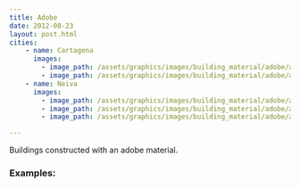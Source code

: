 ```yaml
---
title: Adobe 
date: 2012-08-23
layout: post.html
cities:
    - name: Cartagena
      images:
        - image_path: /assets/graphics/images/building_material/adobe/adobe_cartagena_01.png
        - image_path: /assets/graphics/images/building_material/adobe/adobe_cartagena_02.png
    - name: Neiva
      images:
        - image_path: /assets/graphics/images/building_material/adobe/adobe_neiva_01.png
        - image_path: /assets/graphics/images/building_material/adobe/adobe_neiva_02.png
        - image_path: /assets/graphics/images/building_material/adobe/adobe_neiva_03.png

---
```

Buildings constructed with an adobe material.
### Examples: